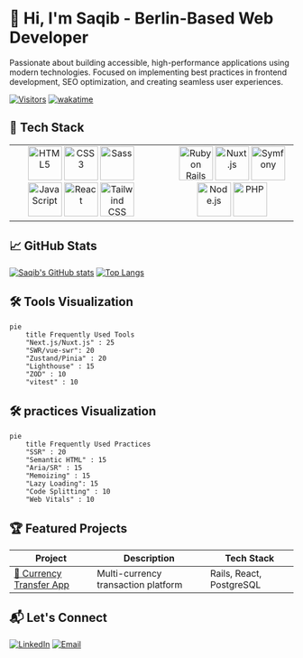 <style>
  img { filter: drop-shadow(0 0 0.5rem #ffffff20); }
  td { background-color: #ffffff10; }
</style>
# 👋 Hi, I'm Saqib - Berlin-Based Web Developer

Passionate about building accessible, high-performance applications using modern technologies. Focused on implementing best practices in frontend development, SEO optimization, and creating seamless user experiences.

[![Visitors](https://api.visitorbadge.io/api/visitors?path=https%3A%2F%2Fgithub.com%2Fsaqibroy&label=Visitors&countColor=%23263759)](https://visitorbadge.io/status?path=https%3A%2F%2Fgithub.com%2Fsaqibroy)
[![wakatime](https://wakatime.com/badge/user/04f32415-555b-4fa9-8569-af46c61a4ea1.svg)](https://wakatime.com/@04f32415-555b-4fa9-8569-af46c61a4ea1)

## 🔧 Tech Stack

<table>
  <tr>
    <!-- Frontend Column -->
    <td align="center" style="padding-right: 40px;">
      <img src="https://cdn.simpleicons.org/html5/E34F26" width="60" height="60" alt="HTML5" title="HTML5">
      <img src="https://cdn.simpleicons.org/css3/1572B6" width="60" height="60" alt="CSS3" title="CSS3">
      <img src="https://cdn.simpleicons.org/sass/CC6699" width="60" height="60" alt="Sass" title="Sass">
      <img src="https://cdn.simpleicons.org/javascript/F7DF1E" width="60" height="60" alt="JavaScript" title="JavaScript">
      <img src="https://cdn.simpleicons.org/react/61DAFB" width="60" height="60" alt="React" title="React">
      <img src="https://cdn.simpleicons.org/tailwindcss/06B6D4" width="60" height="60" alt="Tailwind CSS" title="Tailwind CSS">
    </td>
    <td align="center">
      <img src="https://cdn.simpleicons.org/rubyonrails/CC0000" width="60" height="60" alt="Ruby on Rails" title="Ruby on Rails">
      <img src="https://cdn.simpleicons.org/nuxtdotjs/00C58E" width="60" height="60" alt="Nuxt.js" title="Nuxt.js">
      <img src="https://cdn.simpleicons.org/symfony/000000" width="60" height="60" alt="Symfony" title="Symfony">
      <img src="https://cdn.simpleicons.org/nodedotjs/339933" width="60" height="60" alt="Node.js" title="Node.js">
      <img src="https://cdn.simpleicons.org/php/777BB4" width="60" height="60" alt="PHP" title="PHP">
    </td>
  </tr>
</table>

## 📈 GitHub Stats

[![Saqib's GitHub stats](https://github-readme-stats.vercel.app/api?username=saqibroy&show_icons=true&theme=react&hide_title=true)](https://github.com/saqibroy)
[![Top Langs](https://github-readme-stats.vercel.app/api/top-langs/?username=saqibroy&layout=compact&theme=react)](https://github.com/saqibroy)

## 🛠️ Tools Visualization
```mermaid
pie
    title Frequently Used Tools
    "Next.js/Nuxt.js" : 25
    "SWR/vue-swr": 20
    "Zustand/Pinia" : 20
    "Lighthouse" : 15
    "ZOD" : 10
    "vitest" : 10
```
## 🛠️ practices Visualization
```mermaid
pie
    title Frequently Used Practices
    "SSR" : 20
    "Semantic HTML" : 15
    "Aria/SR" : 15
    "Memoizing" : 15
    "Lazy Loading": 15
    "Code Splitting" : 10
    "Web Vitals" : 10
```
## 🏆 Featured Projects

| Project | Description | Tech Stack |
|---------|-------------|------------|
| [💸 Currency Transfer App](https://github.com/saqibroy/currency-transfer) | Multi-currency transaction platform | Rails, React, PostgreSQL |

## 📬 Let's Connect

[![LinkedIn](https://img.shields.io/badge/LinkedIn-Connect-%230A66C2?style=for-the-badge&logo=linkedin)](https://linkedin.com/in/saqibroy)
[![Email](https://img.shields.io/badge/Email-Contact-%23EA4335?style=for-the-badge&logo=gmail)](mailto:sohail.cpp@gmail.com)


<!--
**saqibroy/saqibroy** is a ✨ _special_ ✨ repository because its `README.md` (this file) appears on your GitHub profile.

Here are some ideas to get you started:

- 🔭 I’m currently working on ...
- 🌱 I’m currently learning ...
- 👯 I’m looking to collaborate on ...
- 🤔 I’m looking for help with ...
- 💬 Ask me about ...
- 📫 How to reach me: ...
- 😄 Pronouns: ...
- ⚡ Fun fact: ...


| [🐦 Tweet Fetcher](https://github.com/saqibroy/tweet-fetcher) | Real-time social media dashboard | Vue.js, Tailwind, Express |
| [✅ Todo Manager](https://github.com/saqibroy/todo-manager) | Accessibility-focused task management | Next.js, Zustand, Axe |
-->

